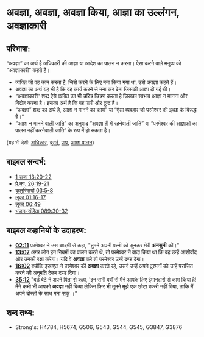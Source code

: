 # अवज्ञा, अवज्ञा, अवज्ञा किया, आज्ञा का उल्लंगन, अवज्ञाकारी #

## परिभाषा: ##

“अवज्ञा” का अर्थ है अधिकारी की आज्ञा या आदेश का पालन न करना। ऐसा करने वाले मनुष्य को “अवज्ञाकारी” कहते है।

* व्यक्ति जो वह काम करता है, जिसे करने के लिए मना किया गया था, उसे अवज्ञा कहते हैं।
* अवज्ञा का अर्थ यह भी है कि वह कार्य करने से मना कर देना जिसकी आज्ञा दी गई थी।
* “अवज्ञाकारी” शब्द ऐसे व्यक्ति का भी चरित्र चित्रण करता है जिसका स्वभाव आज्ञा न मानना और विद्रोह करना है। इसका अर्थ है कि वह पापी और दुष्ट है।
* “अवज्ञा” शब्द का अर्थ है, आज्ञा न मानने का कार्य” या “ऐसा व्यवहार जो परमेश्वर की इच्छा के विरूद्ध है।”
* “आज्ञा न मानने वाली जाति” का अनुवाद “अवज्ञा ही में रहनेवाली जाति” या “परमेश्वर की आज्ञाओं का पालन नहीं करनेवाली जाति” के रूप में हो सकता है।

(यह भी देखें: [अधिकार](../kt/authority.md), [बुराई](../kt/evil.md), [पाप](../kt/sin.md), [आज्ञा पालन](../other/obey.md))

## बाइबल सन्दर्भ: ##

* [1 राजा 13:20-22](rc://hi/tn/help/1ki/13/20)
* [प्रे.का. 26:19-21](rc://hi/tn/help/act/26/19)
* [कुलुस्सियों 03:5-8](rc://hi/tn/help/col/03/05)
* [लूका 01:16-17](rc://hi/tn/help/luk/01/16)
* [लूका 06:49](rc://hi/tn/help/luk/06/49)
* [भजन-संहिता 089:30-32](rc://hi/tn/help/psa/089/030)

## बाइबल कहानियों के उदाहरण: ##

* __[02:11](rc://hi/tn/help/obs/02/11)__ परमेश्वर ने उस आदमी से कहा, "तुमने अपनी पत्नी को सुनकर मेरी __अनसुनी__ की।"
* __[13:07](rc://hi/tn/help/obs/13/07)__ अगर लोग इन नियमों का पालन करते थे, तो परमेश्वर ने वादा किया था कि वह उन्हें आशीर्वाद और उनकी रक्षा करेगा। यदि वे __अवज्ञा__ करे तो परमेश्वर उन्हें दण्ड देगा।
* __[16:02](rc://hi/tn/help/obs/16/02)__ क्योंकि इस्राएल ने परमेश्वर की __अवज्ञा__ करते रहे, उसने उन्हें अपने दुश्मनों को उन्हें पराजित करने की अनुमति देकर दण्ड दिया।
* __[35:12](rc://hi/tn/help/obs/35/12)__ "बड़े बेटे ने अपने पिता से कहा, 'इन सभी वर्षों से मैंने आपके लिए ईमानदारी से काम किया है! मैंने कभी भी आपको __अवज्ञा__ नहीं किया लेकिन फिर भी तुमने मुझे एक छोटा बकरी नहीं दिया, ताकि मैं अपने दोस्तों के साथ मना सकूं ।"

## शब्द तथ्य: ##

* Strong's: H4784, H5674, G506, G543, G544, G545, G3847, G3876
